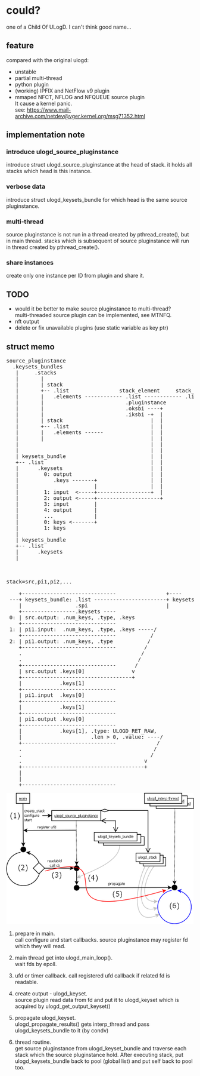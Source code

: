 could?
======
one of a Child Of ULogD. I can't think good name...


feature
-------

compared with the original ulogd:

* unstable
* partial multi-thread
* python plugin
* (working) IPFIX and NetFlow v9 plugin
* mmaped NFCT, NFLOG and NFQUEUE source plugin  
  It cause a kernel panic.  
  see: https://www.mail-archive.com/netdev@vger.kernel.org/msg71352.html


implementation note
-------------------

### introduce ulogd_source_pluginstance
  introduce struct ulogd_source_pluginstance at the head of stack.
  it holds all stacks which head is this instance.

### verbose data
  introduce struct ulogd_keysets_bundle for which head is the same
  source pluginstance.

### multi-thread
  source pluginstance is not run in a thread created by
  pthread_create(), but in main thread. stacks which is subsequent
  of source pluginstance will run in thread created by
  pthread_create().

### share instances
  create only one instance per ID from plugin and share it.
  

TODO
----

* would it be better to make source pluginstance to multi-thread?  
  multi-threaded source plugin can be implemented, see MTNFQ.
* nft output
* delete or fix unavailable plugins (use static variable as key ptr)


struct memo
-----------

<pre>
source_pluginstance
  .keysets_bundles
   |     .stacks
   |       |
   |       | stack
   |       +-- .list                stack_element     stack_element
   |       |   .elements ------------ .list ------------ .list
   |       |                          .pluginstance
   |       |                          .oksbi ----+
   |       |                          .iksbi -+  |
   |       | stack                            |  |
   |       +-- .list                          |  |
   |       |   .elements ------               |  |
   |       |                                  |  |
   |                                          |  |
   |                                          |  |
   | keysets_bundle                           |  |
   +-- .list                                  |  |
   |      .keysets                            |  |
   |        0: output                         |  |
   |           .keys -------+                 |  |
   |                        |                 |  |
   |        1: input  <-----+-----------------+  |
   |        2: output <-----+--------------------+
   |        3: input        |
   |        4: output       |
   |        ...             |
   |        0: keys <-------+
   |        1: keys
   |
   | keysets_bundle
   +-- .list
   |      .keysets
   |



stack=src,pi1,pi2,...

    +------------------------------                +----
 ---+ keysets_bundle: .list -----------------------+ keysets_bundle: .list -- (for pool)
    |                 .spi                         |
    +-----------------.keysets ----
 0: | src.output: .num_keys, .type, .keys
    +------------------------------
 1: | pi1.input:  .num_keys, .type, .keys -----/
    +------------------------------           /
 2: | pi1.output: .num_keys, .type           /
    +------------------------------         /
    .                                      /
    .                                     /
    +------------------------------      /
    | src.output .keys[0]               v
    +-----------------------------------+
    |            .keys[1]
    +------------------------------
    | pi1.input  .keys[0]
    +------------------------------
    |            .keys[1]
    +------------------------------
    | pi1.output .keys[0]
    +------------------------------
    |            .keys[1], .type: ULOGD_RET_RAW, 
    |                      .len > 0, .value: ----/
    +------------------------------             /
    .                                          /
    .                                         /
    .                                       v
    +---------------------------------------+
    |
    |
    +------------------------------
</pre>

![to propagate](https://github.com/chamaken/ulogd2/blob/v3.x/doc/image/propagate.png "propagate")

1. prepare in main.  
   call configure and start callbacks.
   source pluginstance may register fd which they will read.

2. main thread get into ulogd_main_loop().  
   wait fds by epoll.

3. ufd or timer callback.
   call registered ufd callback if related fd is readable.

4. create output - ulogd_keyset.  
   source plugin read data from fd and put it to ulogd_keyset which
   is acquired by ulogd_get_output_keyset()

5. propagate ulogd_keyset.  
   ulogd_propagate_results() gets interp_thread and pass
   ulogd_keysets_bundle to it (by condv)

6. thread routine.  
   get source pluginstance from ulogd_keyset_bundle and traverse
   each stack which the source pluginstance hold. After executing
   stack, put ulogd_keysets_bundle back to pool (global list) and
   put self back to pool too.
